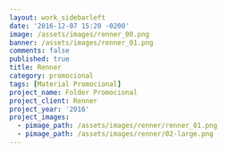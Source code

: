 ```yaml
---
layout: work_sidebarleft
date: '2016-12-07 15:20 -0200'
image: /assets/images/renner_00.png
banner: /assets/images/renner_01.png
comments: false
published: true
title: Renner
category: promocional
tags: [Material Promocional]
project_name: Folder Promocional
project_client: Renner
project_year: '2016'
project_images:
  - pimage_path: /assets/images/renner/renner_01.png
  - pimage_path: /assets/images/renner/02-large.png
---
```

